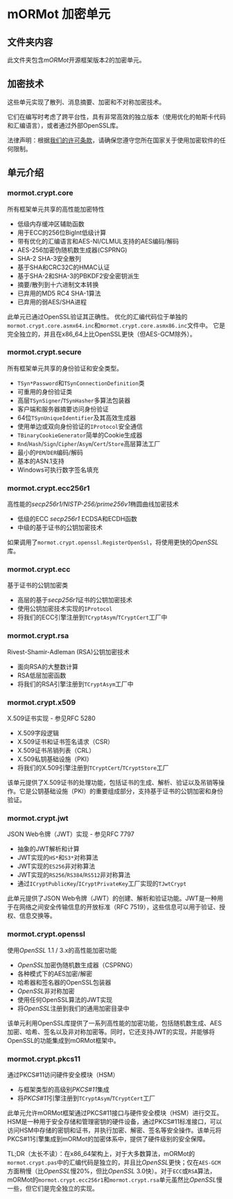 # mORMot 加密单元

## 文件夹内容

此文件夹包含*mORMot*开源框架版本2的加密单元。

## 加密技术

这些单元实现了散列、消息摘要、加密和不对称加密技术。

它们在编写时考虑了跨平台性，具有非常高效的独立版本（使用优化的帕斯卡代码和汇编语言），或者通过外部OpenSSL库。

法律声明：根据[我们的许可条款](../../LICENCE.md)，请确保您遵守您所在国家关于使用加密软件的任何限制。

## 单元介绍

### mormot.crypt.core

所有框架单元共享的高性能加密特性

- 低级内存缓冲区辅助函数
- 用于ECC的256位BigInt低级计算
- 带有优化的汇编语言和AES-NI/CLMUL支持的AES编码/解码
- AES-256加密伪随机数生成器(CSPRNG)
- SHA-2 SHA-3安全散列
- 基于SHA和CRC32C的HMAC认证
- 基于SHA-2和SHA-3的PBKDF2安全密钥派生
- 摘要/散列到十六进制文本转换
- 已弃用的MD5 RC4 SHA-1算法
- 已弃用的弱AES/SHA进程

此单元已通过OpenSSL验证其正确性。
优化的汇编代码位于单独的`mormot.crypt.core.asmx64.inc`和`mormot.crypt.core.asmx86.inc`文件中。
它是完全独立的，并且在x86_64上比OpenSSL更快（但AES-GCM除外）。

### mormot.crypt.secure

所有框架单元共享的身份验证和安全类型。

- `TSyn*Password`和`TSynConnectionDefinition`类
- 可重用的身份验证类
- 高层`TSynSigner`/`TSynHasher`多算法包装器
- 客户端和服务器摘要访问身份验证
- 64位`TSynUniqueIdentifier`及其高效生成器
- 使用单边或双向身份验证的`IProtocol`安全通信
- `TBinaryCookieGenerator`简单的Cookie生成器
- `Rnd`/`Hash`/`Sign`/`Cipher`/`Asym`/`Cert`/`Store`高层算法工厂
- 最小的`PEM`/`DER`编码/解码
- 基本的ASN.1支持
- Windows可执行数字签名填充

### mormot.crypt.ecc256r1

高性能的*secp256r1/NISTP-256/prime256v1*椭圆曲线加密技术

- 低级的ECC *secp256r1* ECDSA和ECDH函数
- 中级的基于证书的公钥加密技术

如果调用了`mormot.crypt.openssl.RegisterOpenSsl`，将使用更快的*OpenSSL*库。

### mormot.crypt.ecc

基于证书的公钥加密类

- 高层的基于*secp256r1*证书的公钥加密技术
- 使用公钥加密技术实现的`IProtocol`
- 将我们的ECC引擎注册到`TCryptAsym`/`TCryptCert`工厂中

### mormot.crypt.rsa

Rivest-Shamir-Adleman (RSA)公钥加密技术

- 面向RSA的大整数计算
- RSA低层加密函数
- 将我们的RSA引擎注册到`TCryptAsym`工厂中

### mormot.crypt.x509

X.509证书实现 - 参见RFC 5280
- X.509字段逻辑
- X.509证书和证书签名请求（CSR）
- X.509证书吊销列表（CRL）
- X.509私钥基础设施（PKI）
- 将我们的X.509引擎注册到`TCryptCert`/`TCryptStore`工厂

该单元提供了X.509证书的处理功能，包括证书的生成、解析、验证以及吊销等操作。它是公钥基础设施（PKI）的重要组成部分，支持基于证书的公钥加密和身份验证。

### mormot.crypt.jwt

JSON Web令牌（JWT）实现 - 参见RFC 7797
- 抽象的JWT解析和计算
- JWT实现的`HS*`和`S3*`对称算法
- JWT实现的`ES256`非对称算法
- JWT实现的`RS256`/`RS384`/`RS512`非对称算法
- 通过`ICryptPublicKey`/`ICryptPrivateKey`工厂实现的`TJwtCrypt`

此单元提供了JSON Web令牌（JWT）的创建、解析和验证功能。JWT是一种用于在网络之间安全传输信息的开放标准（RFC 7519），这些信息可以用于验证、授权、信息交换等。

### mormot.crypt.openssl

使用*OpenSSL* 1.1 / 3.x的高性能加密功能
- *OpenSSL*加密伪随机数生成器（CSPRNG）
- 各种模式下的AES加密/解密
- 哈希器和签名器的OpenSSL包装器
- *OpenSSL*非对称加密
- 使用任何OpenSSL算法的JWT实现
- 将*OpenSSL*注册到我们的通用加密目录中

该单元利用OpenSSL库提供了一系列高性能的加密功能，包括随机数生成、AES加密、哈希、签名以及非对称加密等。同时，它还支持JWT的实现，并能够将OpenSSL的功能集成到mORMot框架中。

### mormot.crypt.pkcs11

通过PKCS#11访问硬件安全模块（HSM）
- 与框架类型的高级别*PKCS#11*集成
- 将*PKCS#11*引擎注册到`TCryptAsym`/`TCryptCert`工厂

此单元允许mORMot框架通过PKCS#11接口与硬件安全模块（HSM）进行交互。HSM是一种用于安全存储和管理密钥的硬件设备，通过PKCS#11标准接口，可以访问HSM中存储的密钥和证书，并执行加密、解密、签名等安全操作。该单元将PKCS#11引擎集成到mORMot的加密体系中，提供了硬件级别的安全保障。

TL;DR（太长不读）：在x86_64架构上，对于大多数算法，mORMot的`mormot.crypt.pas`中的汇编代码是独立的，并且比*OpenSSL*更快；仅在`AES-GCM`方面稍慢（比*OpenSSL*慢20%，但比*OpenSSL* 3.0快）。对于`ECC`或`RSA`算法，mORMot的`mormot.crypt.ecc256r1`和`mormot.crypt.rsa`单元虽然比*OpenSSL*慢一些，但它们是完全独立的实现。
